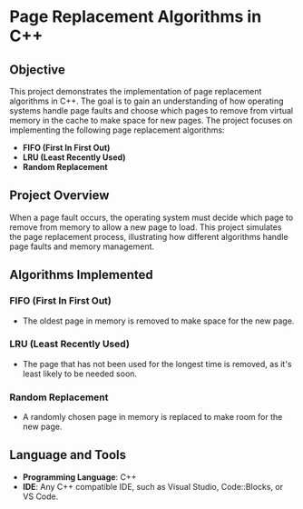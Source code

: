 # Page Replacement Algorithms in C++

## Objective

This project demonstrates the implementation of page replacement algorithms in C++. The goal is to gain an understanding of how operating systems handle page faults and choose which pages to remove from virtual memory in the cache to make space for new pages. The project focuses on implementing the following page replacement algorithms:

- **FIFO (First In First Out)**
- **LRU (Least Recently Used)**
- **Random Replacement**

## Project Overview

When a page fault occurs, the operating system must decide which page to remove from memory to allow a new page to load. This project simulates the page replacement process, illustrating how different algorithms handle page faults and memory management.

## Algorithms Implemented

### FIFO (First In First Out)
- The oldest page in memory is removed to make space for the new page.

### LRU (Least Recently Used)
- The page that has not been used for the longest time is removed, as it's least likely to be needed soon.

### Random Replacement
- A randomly chosen page in memory is replaced to make room for the new page.

## Language and Tools

- **Programming Language**: C++
- **IDE**: Any C++ compatible IDE, such as Visual Studio, Code::Blocks, or VS Code.
